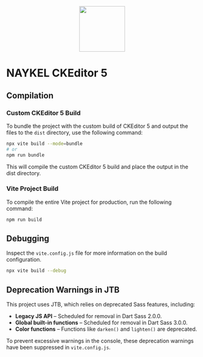 <p align="center"><a href="https://naykel.com.au" target="_blank"><img src="https://avatars0.githubusercontent.com/u/32632005?s=460&u=d1df6f6e0bf29668f8a4845271e9be8c9b96ed83&v=4" width="120"></a></p>

# NAYKEL CKEditor 5

## Compilation

### Custom CKEditor 5 Build

To bundle the project with the custom build of CKEditor 5 and output the files to the `dist` directory, use the following command:

```bash
npx vite build --mode=bundle
# or
npm run bundle
```

This will compile the custom CKEditor 5 build and place the output in the dist directory.

### Vite Project Build

To compile the entire Vite project for production, run the following command:

```bash
npm run build
```

## Debugging

Inspect the `vite.config.js` file for more information on the build configuration.

```bash
npx vite build --debug
```

## Deprecation Warnings in JTB

This project uses JTB, which relies on deprecated Sass features, including:  

- **Legacy JS API** – Scheduled for removal in Dart Sass 2.0.0.  
- **Global built-in functions** – Scheduled for removal in Dart Sass 3.0.0.  
- **Color functions** – Functions like `darken()` and `lighten()` are deprecated.  

To prevent excessive warnings in the console, these deprecation warnings have been
suppressed in `vite.config.js`.  